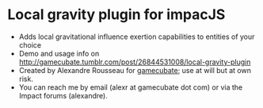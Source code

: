 # Local gravity plugin for impacJS #

* Adds local gravitational influence exertion capabilities to entities of your choice
* Demo and usage info on http://gamecubate.tumblr.com/post/26844531008/local-gravity-plugin
* Created by Alexandre Rousseau for [gamecubate](http://www.gamecubate.com); use at will but at own risk.
* You can reach me by email (alexr at gamecubate dot com) or via the Impact forums (alexandre).

